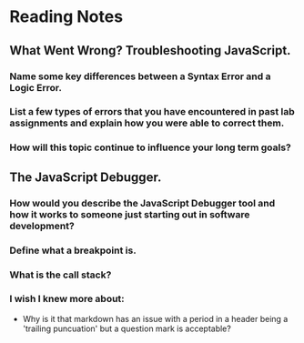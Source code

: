# Reading Notes

## What Went Wrong? Troubleshooting JavaScript.

### Name some key differences between a **Syntax Error** and a **Logic Error.**

### List a few types of errors that you have encountered in past lab assignments and explain how you were able to correct them.

### How will this topic continue to influence your long term goals?

## The JavaScript Debugger.

### How would you describe the JavaScript Debugger tool and how it works to someone just starting out in software development?

### Define what a breakpoint is.

### What is the call stack?



### **I wish I knew more about:**

* Why is it that markdown has an issue with a period in a header being a 'trailing puncuation' but a question mark is acceptable?
